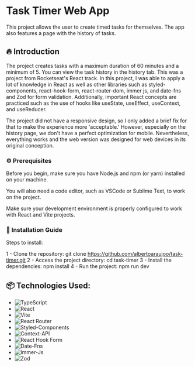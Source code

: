# Task Timer Web App

This project allows the user to create timed tasks for themselves. The app also features a page with the history of tasks.

## 🔥 Introduction

The project creates tasks with a maximum duration of 60 minutes and a minimum of 5. You can view the task history in the history tab. This was a project from Rocketseat's React track. In this project, I was able to apply a lot of knowledge in React as well as other libraries such as styled-components, react-hook-form, react-router-dom, immer js, and date-fns and Zod for form validation. Additionally, important React concepts are practiced such as the use of hooks like useState, useEffect, useContext, and useReducer.

The project did not have a responsive design, so I only added a brief fix for that to make the experience more 'acceptable.' However, especially on the history page, we don't have a perfect optimization for mobile. Nevertheless, everything works and the web version was designed for web devices in its original conception.

### ⚙️ Prerequisites

Before you begin, make sure you have Node.js and npm (or yarn) installed on your machine. 

You will also need a code editor, such as VSCode or Sublime Text, to work on the project.

Make sure your development environment is properly configured to work with React and Vite projects.

### 🔨 Installation Guide

Steps to install:

1 - Clone the repository: git clone https://github.com/albertoaraujoo/task-timer.git
2 - Access the project directory: cd task-timer 
3 - Install the dependencies: npm install
4 - Run the project: npm run dev

## 📦 Technologies Used:

- ![TypeScript](https://img.shields.io/badge/typescript-%23007ACC.svg?style=for-the-badge&logo=typescript&logoColor=white)
- ![React](https://img.shields.io/badge/react-%2320232a.svg?style=for-the-badge&logo=react&logoColor=%2361DAFB)
- ![Vite](https://img.shields.io/badge/vite-%23646CFF.svg?style=for-the-badge&logo=vite&logoColor=white)
- ![React Router](https://img.shields.io/badge/React_Router-CA4245?style=for-the-badge&logo=react-router&logoColor=white)
- ![Styled-Components](https://img.shields.io/badge/styledcomponents-DB7093.svg?style=for-the-badge&logo=styled-components&logoColor=white)
- ![Context-API](https://img.shields.io/badge/Context--Api-000000?style=for-the-badge&logo=react)
- ![React Hook Form](https://img.shields.io/badge/React%20Hook%20Form-%23EC5990.svg?style=for-the-badge&logo=reacthookform&logoColor=white)
- ![Date-Fns](https://img.shields.io/badge/datefns-770C56.svg?style=for-the-badge&logo=date-fns&logoColor=white)
- ![Immer-Js](https://img.shields.io/badge/Immer-00E7C3.svg?style=for-the-badge&logo=Immer&logoColor=white)
- ![Zod](https://img.shields.io/badge/Zod-3E67B1.svg?style=for-the-badge&logo=Zod&logoColor=white)
  

